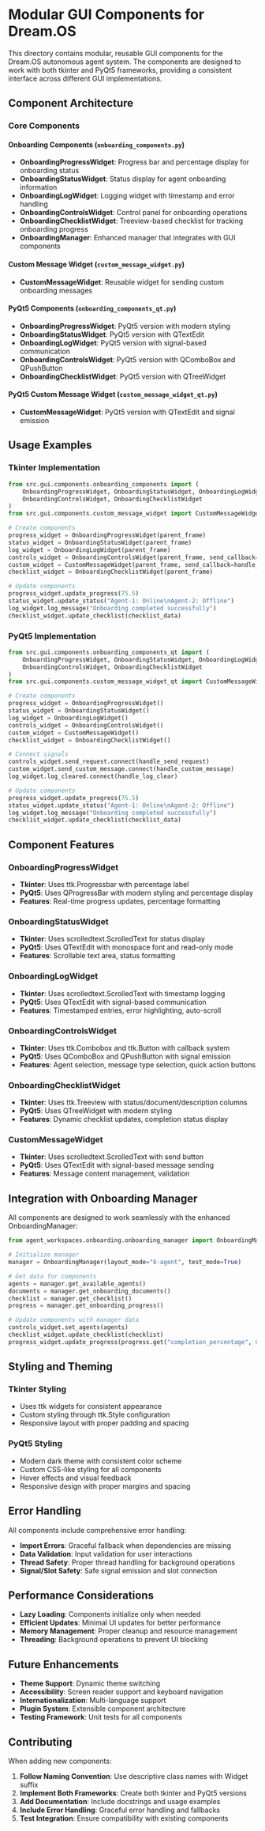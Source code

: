 # Modular GUI Components for Dream.OS

This directory contains modular, reusable GUI components for the Dream.OS autonomous agent system. The components are designed to work with both tkinter and PyQt5 frameworks, providing a consistent interface across different GUI implementations.

## Component Architecture

### Core Components

#### Onboarding Components (`onboarding_components.py`)
- **OnboardingProgressWidget**: Progress bar and percentage display for onboarding status
- **OnboardingStatusWidget**: Status display for agent onboarding information
- **OnboardingLogWidget**: Logging widget with timestamp and error handling
- **OnboardingControlsWidget**: Control panel for onboarding operations
- **OnboardingChecklistWidget**: Treeview-based checklist for tracking onboarding progress
- **OnboardingManager**: Enhanced manager that integrates with GUI components

#### Custom Message Widget (`custom_message_widget.py`)
- **CustomMessageWidget**: Reusable widget for sending custom onboarding messages

#### PyQt5 Components (`onboarding_components_qt.py`)
- **OnboardingProgressWidget**: PyQt5 version with modern styling
- **OnboardingStatusWidget**: PyQt5 version with QTextEdit
- **OnboardingLogWidget**: PyQt5 version with signal-based communication
- **OnboardingControlsWidget**: PyQt5 version with QComboBox and QPushButton
- **OnboardingChecklistWidget**: PyQt5 version with QTreeWidget

#### PyQt5 Custom Message Widget (`custom_message_widget_qt.py`)
- **CustomMessageWidget**: PyQt5 version with QTextEdit and signal emission

## Usage Examples

### Tkinter Implementation

```python
from src.gui.components.onboarding_components import (
    OnboardingProgressWidget, OnboardingStatusWidget, OnboardingLogWidget,
    OnboardingControlsWidget, OnboardingChecklistWidget
)
from src.gui.components.custom_message_widget import CustomMessageWidget

# Create components
progress_widget = OnboardingProgressWidget(parent_frame)
status_widget = OnboardingStatusWidget(parent_frame)
log_widget = OnboardingLogWidget(parent_frame)
controls_widget = OnboardingControlsWidget(parent_frame, send_callback=handle_send)
custom_widget = CustomMessageWidget(parent_frame, send_callback=handle_send)
checklist_widget = OnboardingChecklistWidget(parent_frame)

# Update components
progress_widget.update_progress(75.5)
status_widget.update_status("Agent-1: Online\nAgent-2: Offline")
log_widget.log_message("Onboarding completed successfully")
checklist_widget.update_checklist(checklist_data)
```

### PyQt5 Implementation

```python
from src.gui.components.onboarding_components_qt import (
    OnboardingProgressWidget, OnboardingStatusWidget, OnboardingLogWidget,
    OnboardingControlsWidget, OnboardingChecklistWidget
)
from src.gui.components.custom_message_widget_qt import CustomMessageWidget

# Create components
progress_widget = OnboardingProgressWidget()
status_widget = OnboardingStatusWidget()
log_widget = OnboardingLogWidget()
controls_widget = OnboardingControlsWidget()
custom_widget = CustomMessageWidget()
checklist_widget = OnboardingChecklistWidget()

# Connect signals
controls_widget.send_request.connect(handle_send_request)
custom_widget.send_custom_message.connect(handle_custom_message)
log_widget.log_cleared.connect(handle_log_clear)

# Update components
progress_widget.update_progress(75.5)
status_widget.update_status("Agent-1: Online\nAgent-2: Offline")
log_widget.log_message("Onboarding completed successfully")
checklist_widget.update_checklist(checklist_data)
```

## Component Features

### OnboardingProgressWidget
- **Tkinter**: Uses ttk.Progressbar with percentage label
- **PyQt5**: Uses QProgressBar with modern styling and percentage display
- **Features**: Real-time progress updates, percentage formatting

### OnboardingStatusWidget
- **Tkinter**: Uses scrolledtext.ScrolledText for status display
- **PyQt5**: Uses QTextEdit with monospace font and read-only mode
- **Features**: Scrollable text area, status formatting

### OnboardingLogWidget
- **Tkinter**: Uses scrolledtext.ScrolledText with timestamp logging
- **PyQt5**: Uses QTextEdit with signal-based communication
- **Features**: Timestamped entries, error highlighting, auto-scroll

### OnboardingControlsWidget
- **Tkinter**: Uses ttk.Combobox and ttk.Button with callback system
- **PyQt5**: Uses QComboBox and QPushButton with signal emission
- **Features**: Agent selection, message type selection, quick action buttons

### OnboardingChecklistWidget
- **Tkinter**: Uses ttk.Treeview with status/document/description columns
- **PyQt5**: Uses QTreeWidget with modern styling
- **Features**: Dynamic checklist updates, completion status display

### CustomMessageWidget
- **Tkinter**: Uses scrolledtext.ScrolledText with send button
- **PyQt5**: Uses QTextEdit with signal-based message sending
- **Features**: Message content management, validation

## Integration with Onboarding Manager

All components are designed to work seamlessly with the enhanced OnboardingManager:

```python
from agent_workspaces.onboarding.onboarding_manager import OnboardingManager

# Initialize manager
manager = OnboardingManager(layout_mode="8-agent", test_mode=True)

# Get data for components
agents = manager.get_available_agents()
documents = manager.get_onboarding_documents()
checklist = manager.get_checklist()
progress = manager.get_onboarding_progress()

# Update components with manager data
controls_widget.set_agents(agents)
checklist_widget.update_checklist(checklist)
progress_widget.update_progress(progress.get("completion_percentage", 0))
```

## Styling and Theming

### Tkinter Styling
- Uses ttk widgets for consistent appearance
- Custom styling through ttk.Style configuration
- Responsive layout with proper padding and spacing

### PyQt5 Styling
- Modern dark theme with consistent color scheme
- Custom CSS-like styling for all components
- Hover effects and visual feedback
- Responsive design with proper margins and spacing

## Error Handling

All components include comprehensive error handling:

- **Import Errors**: Graceful fallback when dependencies are missing
- **Data Validation**: Input validation for user interactions
- **Thread Safety**: Proper thread handling for background operations
- **Signal/Slot Safety**: Safe signal emission and slot connection

## Performance Considerations

- **Lazy Loading**: Components initialize only when needed
- **Efficient Updates**: Minimal UI updates for better performance
- **Memory Management**: Proper cleanup and resource management
- **Threading**: Background operations to prevent UI blocking

## Future Enhancements

- **Theme Support**: Dynamic theme switching
- **Accessibility**: Screen reader support and keyboard navigation
- **Internationalization**: Multi-language support
- **Plugin System**: Extensible component architecture
- **Testing Framework**: Unit tests for all components

## Contributing

When adding new components:

1. **Follow Naming Convention**: Use descriptive class names with Widget suffix
2. **Implement Both Frameworks**: Create both tkinter and PyQt5 versions
3. **Add Documentation**: Include docstrings and usage examples
4. **Include Error Handling**: Graceful error handling and fallbacks
5. **Test Integration**: Ensure compatibility with existing components 